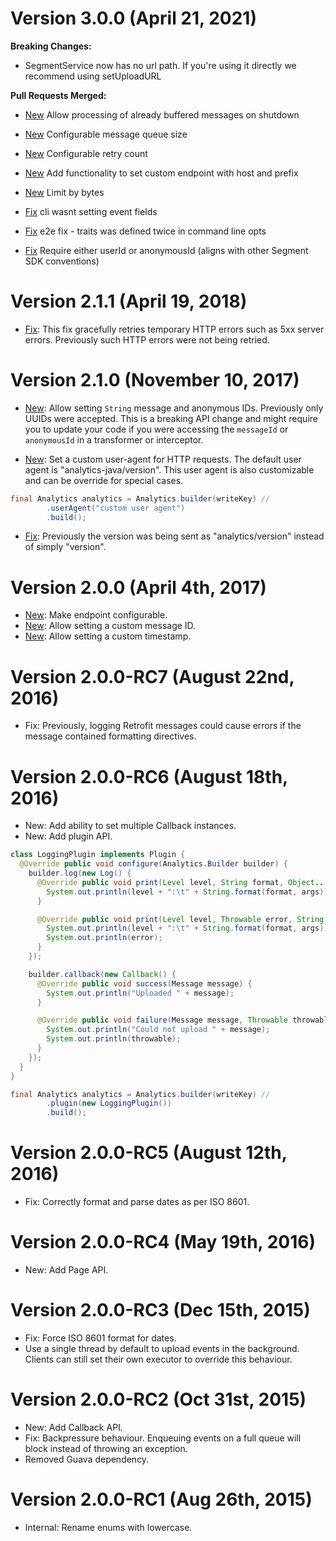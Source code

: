 
Version 3.0.0 (April 21, 2021)
==============================

**Breaking Changes:**
- SegmentService now has no url path. If you're using it directly we recommend using setUploadURL

**Pull Requests Merged:**
  * [New](https://github.com/segmentio/analytics-java/pull/192) Allow processing of already buffered messages on shutdown
  * [New](https://github.com/segmentio/analytics-java/pull/190) Configurable message queue size
  * [New](https://github.com/segmentio/analytics-java/pull/189) Configurable retry count
  * [New](https://github.com/segmentio/analytics-java/pull/183) Add functionality to set custom endpoint with host and prefix
  * [New](https://github.com/segmentio/analytics-java/pull/178) Limit by bytes

  * [Fix](https://github.com/segmentio/analytics-java/pull/223) cli wasnt setting event fields
  * [Fix](https://github.com/segmentio/analytics-java/pull/222) e2e fix - traits was defined twice in command line opts
  * [Fix](https://github.com/segmentio/analytics-java/pull/221) Require either userId or anonymousId \(aligns with other Segment SDK conventions\)

Version 2.1.1 (April 19, 2018)
==============================

  * [Fix](https://github.com/segmentio/analytics-java/pull/117): This fix gracefully retries temporary HTTP errors such as 5xx server errors. Previously such HTTP errors were not being retried.

Version 2.1.0 (November 10, 2017)
=================================

  * [New](https://github.com/segmentio/analytics-java/pull/113): Allow setting `String` message and anonymous IDs. Previously only UUIDs were accepted. This is a breaking API change and might require you to update your code if you were accessing the `messageId` or `anonymousId` in a transformer or interceptor.

  * [New](https://github.com/segmentio/analytics-java/pull/109): Set a custom user-agent for HTTP requests. The default user agent is "analytics-java/version". This user agent is also customizable and can be override for special cases.

```java
final Analytics analytics = Analytics.builder(writeKey) //
        .userAgent("custom user agent")
        .build();
```

  * [Fix](https://github.com/segmentio/analytics-java/pull/112): Previously the version was being sent as "analytics/version" instead of simply "version".

Version 2.0.0 (April 4th, 2017)
===============================

  * [New](https://github.com/segmentio/analytics-java/pull/99): Make endpoint configurable.
  * [New](https://github.com/segmentio/analytics-java/pull/101): Allow setting a custom message ID.
  * [New](https://github.com/segmentio/analytics-java/pull/58): Allow setting a custom timestamp.

Version 2.0.0-RC7 (August 22nd, 2016)
=====================================

  * Fix: Previously, logging Retrofit messages could cause errors if the message contained formatting directives.

Version 2.0.0-RC6 (August 18th, 2016)
=====================================

  * New: Add ability to set multiple Callback instances.
  * New: Add plugin API.

```java
class LoggingPlugin implements Plugin {
  @Override public void configure(Analytics.Builder builder) {
    builder.log(new Log() {
      @Override public void print(Level level, String format, Object... args) {
        System.out.println(level + ":\t" + String.format(format, args));
      }

      @Override public void print(Level level, Throwable error, String format, Object... args) {
        System.out.println(level + ":\t" + String.format(format, args));
        System.out.println(error);
      }
    });

    builder.callback(new Callback() {
      @Override public void success(Message message) {
        System.out.println("Uploaded " + message);
      }

      @Override public void failure(Message message, Throwable throwable) {
        System.out.println("Could not upload " + message);
        System.out.println(throwable);
      }
    });
  }
}

final Analytics analytics = Analytics.builder(writeKey) //
        .plugin(new LoggingPlugin())
        .build();
```

Version 2.0.0-RC5 (August 12th, 2016)
=====================================

  * Fix: Correctly format and parse dates as per ISO 8601.

Version 2.0.0-RC4 (May 19th, 2016)
==================================

  * New: Add Page API.

Version 2.0.0-RC3 (Dec 15th, 2015)
==================================

  * Fix: Force ISO 8601 format for dates.
  * Use a single thread by default to upload events in the background. Clients can still set their own executor to override this behaviour.

Version 2.0.0-RC2 (Oct 31st, 2015)
==================================

  * New: Add Callback API.
  * Fix: Backpressure behaviour. Enqueuing events on a full queue will block instead of throwing an exception.
  * Removed Guava dependency.

Version 2.0.0-RC1 (Aug 26th, 2015)
==================================

  * Internal: Rename enums with lowercase.

